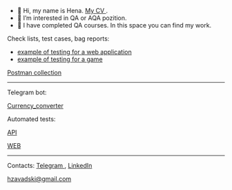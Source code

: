 - 👋 Hi, my name is Hena. 
<a href="https://drive.google.com/file/d/1gvu7NMdbLOEyTGAspQiXZhyO8gIhr0gN/view?usp=sharing"> My CV </a>. 
- 👀 I’m interested in QA or AQA pozition.
- 🌱 I have completed QA courses. In this space you can find my work.

Check lists, test cases, bag reports:

 - <a href="https://docs.google.com/spreadsheets/d/1QqglYyPjCczxcsNgPnIfXB9otaDTOAbIzRc8t2QnFc8/edit?usp=sharing"> example of testing for a web application</a>
 - <a href="https://docs.google.com/spreadsheets/d/1bndkipMyHYKfSepYJViF7QLrm37ugjHT3UDYm1OxCGo/edit?usp=sharing"> example of testing for a game </a>

<a href="https://github.com/Kluck911/Postman_collections"> Postman collection </a>

---

Telegram bot:

<a href="https://github.com/Kluck911/Currency_converter"> Currency_converter </a>

Automated tests:

<a href="https://github.com/Kluck911/PetFriends_API_Test"> API </a>

<a href="https://github.com/Kluck911/PetFrends_Web_tests"> WEB </a>


---
Contacts:
<a href="https://t.me/H_Zavadski"> Telegram </a>, <a href="https://www.linkedin.com/in/henadzizavadski/"> LinkedIn </a>


<a href="mailto: hzavadski@gmail.com">hzavadski@gmail.com</a>





